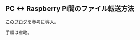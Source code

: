 ## PC <-> Raspberry Pi間のファイル転送方法

[このブログ](http://denor.daa.jp/windows%E3%81%A8raspberry-pi%E3%81%AE%E9%96%93%E3%81%A7%E7%B0%A1%E5%8D%98%E3%81%AB%E3%83%95%E3%82%A1%E3%82%A4%E3%83%AB%E8%BB%A2%E9%80%81%E3%83%BB%E3%83%95%E3%82%A9%E3%83%AB%E3%83%80%E5%90%8C%E6%9C%9F)を参考に導入。

手順は省略。